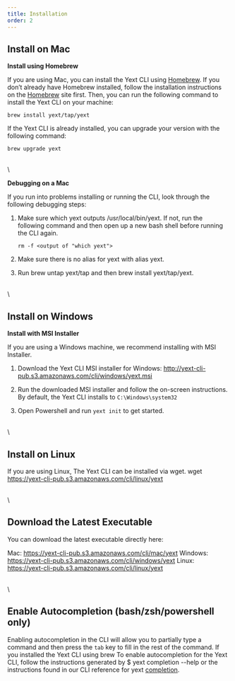 ```yaml
---
title: Installation
order: 2
---
```


## Install on Mac

**Install using Homebrew**

If you are using Mac, you can install the Yext CLI using [Homebrew](https://brew.sh/). If you don’t already have Homebrew installed, follow the installation instructions on the [Homebrew](https://brew.sh/) site first. Then, you can run the following command to install the Yext CLI on your machine: 

```cli
brew install yext/tap/yext
```


If the Yext CLI is already installed, you can upgrade your version with the following command:

```cli
brew upgrade yext
```

\
\

**Debugging on a Mac**

If you run into problems installing or running the CLI, look through the following debugging steps:

1. Make sure which yext outputs /usr/local/bin/yext. If not, run the following command and then open up a new bash shell before running the CLI again.
        
    ```cli
    rm -f <output of "which yext"> 
    ```

2. Make sure there is no alias for yext with alias yext.
    
3. Run brew untap yext/tap and then brew install yext/tap/yext.

\
\


## Install on Windows

**Install with MSI Installer**

If you are using a Windows machine, we recommend installing with MSI Installer. 

1. Download the Yext CLI MSI installer for Windows: http://yext-cli-pub.s3.amazonaws.com/cli/windows/yext.msi

2. Run the downloaded MSI installer and follow the on-screen instructions. By default, the Yext CLI installs to `C:\Windows\system32`

3. Open Powershell and run `yext init` to get started.

\
\

## Install on Linux

If you are using Linux, The Yext CLI can be installed via wget.
wget https://yext-cli-pub.s3.amazonaws.com/cli/linux/yext

\
\


## Download the Latest Executable

You can download the latest executable directly here: 

Mac: https://yext-cli-pub.s3.amazonaws.com/cli/mac/yext
Windows: https://yext-cli-pub.s3.amazonaws.com/cli/windows/yext
Linux: https://yext-cli-pub.s3.amazonaws.com/cli/linux/yext

\
\


## Enable Autocompletion (bash/zsh/powershell only)

Enabling autocompletion in the CLI will allow you to partially type a command and then press the `tab` key to fill in the rest of the command. If you installed the Yext CLI using brew 
To enable autocompletion for the Yext CLI, follow the instructions generated by  $ yext completion --help or the instructions found in our CLI reference for yext [completion]().